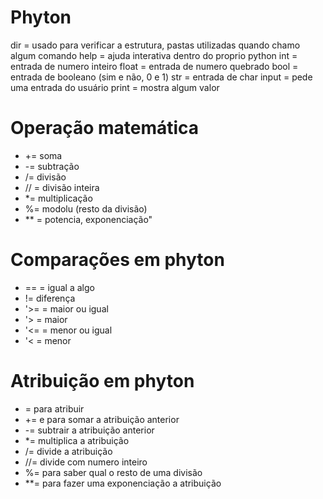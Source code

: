 # Phyton

dir = usado para verificar a estrutura, pastas utilizadas quando chamo algum comando
help = ajuda interativa dentro do proprio python
int = entrada de numero inteiro
float = entrada de numero quebrado
bool = entrada de booleano (sim e não, 0 e 1)
str = entrada de char
input = pede uma entrada do usuário
print = mostra algum valor

# Operação matemática
- += soma
- -= subtração
- /= divisão
- // = divisão inteira
- *= multiplicação
- %= modolu (resto da divisão)
- ** = potencia, exponenciação"

# Comparações em phyton
- == = igual a algo
- != diferença
- '>= = maior ou igual
- '> = maior
- '<= = menor ou igual
- '< = menor

# Atribuição em phyton
- = para atribuir
- += e para somar a atribuição anterior
- -= subtrair a atribuição anterior
- *= multiplica a atribuição
- /= divide a atribuição
- //= divide com numero inteiro
- %= para saber qual o resto de uma divisão
- **= para fazer uma exponenciação a atribuição
